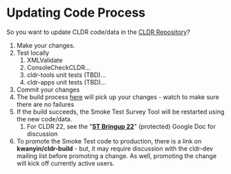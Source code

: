 # Updating Code Process

So you want to update CLDR code/data in the [CLDR
Repository](cldr-repository-access/index.md)?

1.  Make your changes.
2.  Test locally
    1.  XMLValidate
    2.  ConsoleCheckCLDR...
    3.  cldr-tools unit tests (TBD)...
    4.  cldr-apps unit tests (TBD)...
3.  Commit your changes
4.  The build process [here](http://unicode.org/cldr/trac/build) will pick up
    your changes - watch to make sure there are no failures
5.  If the build succeeds, the Smoke Test Survey Tool will be restarted using
    the new code/data.
    1.  For CLDR 22, see the "**[ST Bringup 22](http://goo.gl/2vbDX)**"
        (protected) Google Doc for discussion
6.  To promote the Smoke Test code to production, there is a link on
    **kwanyin/cldr-build** - but, it may require discussion with the cldr-dev
    mailing list before promoting a change. As well, promoting the change will
    kick off currently active users.
